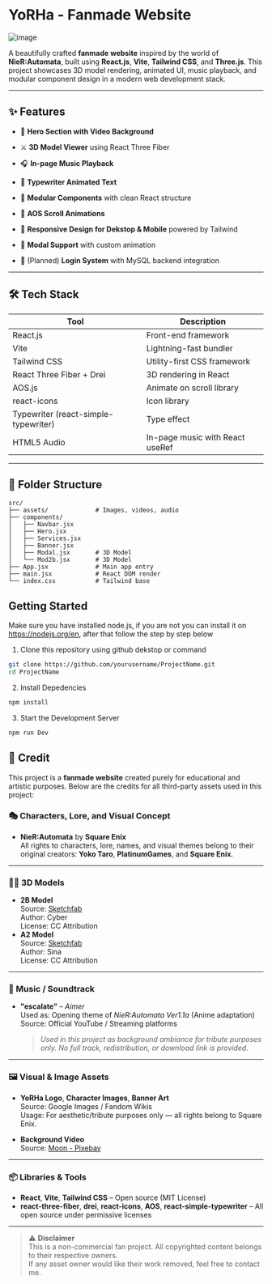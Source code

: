 # YoRHa - Fanmade Website
![image](https://github.com/user-attachments/assets/44aec32f-ef8d-4a91-b22a-12e9d4430578)

A beautifully crafted **fanmade website** inspired by the world of **NieR:Automata**, built using **React.js**, **Vite**, **Tailwind CSS**, and **Three.js**. This project showcases 3D model rendering, animated UI, music playback, and modular component design in a modern web development stack.

---

## ✨ Features

- 🌌 **Hero Section with Video Background**
- ⚔️ **3D Model Viewer** using React Three Fiber
- 🎧 **In-page Music Playback**
- 📜 **Typewriter Animated Text**

- 🧠 **Modular Components** with clean React structure
- 💨 **AOS Scroll Animations**
- 📱 **Responsive Design for Dekstop & Mobile** powered by Tailwind
- 🧪 **Modal Support** with custom animation
- 🔐 (Planned) **Login System** with MySQL backend integration

---

## 🛠️ Tech Stack

| Tool          | Description                       |
|---------------|-----------------------------------|
| React.js      | Front-end framework               |
| Vite          | Lightning-fast bundler            |
| Tailwind CSS  | Utility-first CSS framework       |
| React Three Fiber + Drei | 3D rendering in React  |
| AOS.js        | Animate on scroll library         |
| react-icons   | Icon library                      |
| Typewriter (react-simple-typewriter) | Type effect |
| HTML5 Audio   | In-page music with React useRef   |

---

## 📁 Folder Structure

```plaintext
src/
├── assets/             # Images, videos, audio
├── components/
│   ├── Navbar.jsx
│   ├── Hero.jsx
│   ├── Services.jsx
│   ├── Banner.jsx
│   ├── Modal.jsx       # 3D Model
│   └── Mod2b.jsx       # 3D Model
├── App.jsx             # Main app entry
├── main.jsx            # React DOM render
└── index.css           # Tailwind base
```
## Getting Started
Make sure you have installed node.js, if you are not you can install it on https://nodejs.org/en, after that follow the step by step below
1. Clone this repository using github dekstop or command
```sh
git clone https://github.com/yourusername/ProjectName.git
cd ProjectName
```
2. Install Depedencies
```sh
npm install
```
3. Start the Development Server
```sh
npm run Dev
```
## 🎨 Credit

This project is a **fanmade website** created purely for educational and artistic purposes. Below are the credits for all third-party assets used in this project:

### 🎭 Characters, Lore, and Visual Concept
- **NieR:Automata** by **Square Enix**  
  All rights to characters, lore, names, and visual themes belong to their original creators: **Yoko Taro**, **PlatinumGames**, and **Square Enix**.

---

### 🧍‍♀️ 3D Models
- **2B Model**  
  Source: [Sketchfab](https://skfb.ly/onzLZ)  
  Author: Cyber  
  License: CC Attribution
- **A2 Model**  
  Source: [Sketchfab](https://skfb.ly/ptOsp)  
  Author: Sina  
  License: CC Attribution

---

### 🎵 Music / Soundtrack
- **"escalate"** – *Aimer*  
  Used as: Opening theme of *NieR:Automata Ver1.1a* (Anime adaptation)  
  Source: Official YouTube / Streaming platforms  
  > *Used in this project as background ambiance for tribute purposes only. No full track, redistribution, or download link is provided.*

---

### 🖼️ Visual & Image Assets
- **YoRHa Logo**, **Character Images**, **Banner Art**  
  Source: Google Images / Fandom Wikis  
  Usage: For aesthetic/tribute purposes only — all rights belong to Square Enix.

- **Background Video**  
  Source: [Moon - Pixebay  ](https://pixabay.com/videos/)

---

### 📦 Libraries & Tools
- **React**, **Vite**, **Tailwind CSS** – Open source (MIT License)
- **react-three-fiber**, **drei**, **react-icons**, **AOS**, **react-simple-typewriter** – All open source under permissive licenses

---

> ⚠️ **Disclaimer**  
> This is a non-commercial fan project. All copyrighted content belongs to their respective owners.  
> If any asset owner would like their work removed, feel free to contact me.
